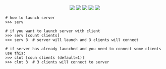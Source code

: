 <p align="center">

  <img src="https://img.shields.io/badge/version-v0.1.0-green">
  <img src="https://img.shields.io/github/license/chebupelka8/pysocket">
  <img src="https://img.shields.io/github/commit-activity/t/chebupelka8/pysocket"> 
  <img src="https://img.shields.io/github/stars/chebupelka8/pysocket">
  <img src="https://img.shields.io/github/watchers/chebupelka8/pysocket">
  
</p>

```shell
# how to launch server
>>> serv

# if you want to launch server with client
>>> serv [count clients]
>>> serv 3  # server will launch and 3 clients will connect
```

```shell
# if server has already launched and you need to connect some clients use this:
>>> clnt [coun clients (default=1)]
>>> clnt 3  # 3 clients will connect to server
```